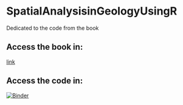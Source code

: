 # SpatialAnalysisinGeologyUsingR

Dedicated to the code from the book

## Access the book in:
[link](https://www.routledge.com/Spatial-Analysis-in-Geology-Using-R/Nogueira/p/book/9781032650326?_ga=284776681.1704758400)


## Access the code in:
[![Binder](https://mybinder.org/badge_logo.svg)](https://mybinder.org/v2/gh/pnogas67/SpatialAnalysisinGeologyUsingR/HEAD)

